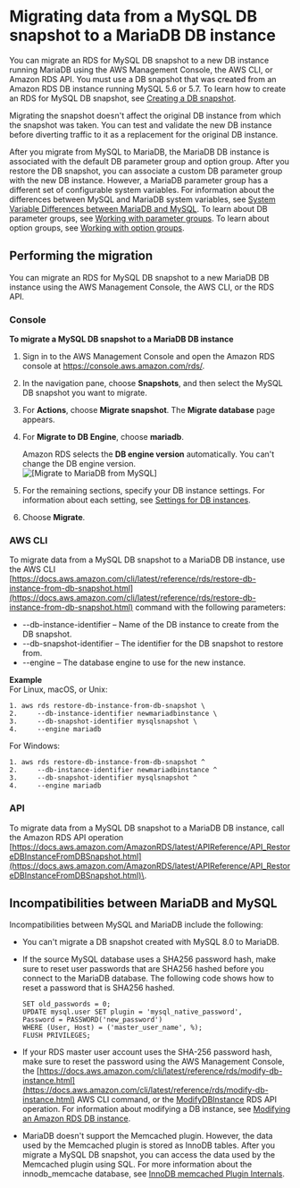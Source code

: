 # Migrating data from a MySQL DB snapshot to a MariaDB DB instance<a name="USER_Migrate_MariaDB"></a>

You can migrate an RDS for MySQL DB snapshot to a new DB instance running MariaDB using the AWS Management Console, the AWS CLI, or Amazon RDS API\. You must use a DB snapshot that was created from an Amazon RDS DB instance running MySQL 5\.6 or 5\.7\. To learn how to create an RDS for MySQL DB snapshot, see [Creating a DB snapshot](USER_CreateSnapshot.md)\.

Migrating the snapshot doesn't affect the original DB instance from which the snapshot was taken\. You can test and validate the new DB instance before diverting traffic to it as a replacement for the original DB instance\.

After you migrate from MySQL to MariaDB, the MariaDB DB instance is associated with the default DB parameter group and option group\. After you restore the DB snapshot, you can associate a custom DB parameter group with the new DB instance\. However, a MariaDB parameter group has a different set of configurable system variables\. For information about the differences between MySQL and MariaDB system variables, see [ System Variable Differences between MariaDB and MySQL](https://mariadb.com/kb/en/system-variable-differences-between-mariadb-and-mysql/)\. To learn about DB parameter groups, see [Working with parameter groups](USER_WorkingWithParamGroups.md)\. To learn about option groups, see [Working with option groups](USER_WorkingWithOptionGroups.md)\. 

## Performing the migration<a name="USER_Migrate_MariaDB.Migrating"></a>

You can migrate an RDS for MySQL DB snapshot to a new MariaDB DB instance using the AWS Management Console, the AWS CLI, or the RDS API\.

### Console<a name="USER_Migrate_MariaDB.CON"></a>

**To migrate a MySQL DB snapshot to a MariaDB DB instance**

1. Sign in to the AWS Management Console and open the Amazon RDS console at [https://console\.aws\.amazon\.com/rds/](https://console.aws.amazon.com/rds/)\.

1. In the navigation pane, choose **Snapshots**, and then select the MySQL DB snapshot you want to migrate\. 

1. For **Actions**, choose **Migrate snapshot**\. The **Migrate database** page appears\.

1. For **Migrate to DB Engine**, choose **mariadb**\.

   Amazon RDS selects the **DB engine version** automatically\. You can't change the DB engine version\.  
![\[Migrate to MariaDB from MySQL\]](http://docs.aws.amazon.com/AmazonRDS/latest/UserGuide/images/MigrateMariaDB.png)

1. For the remaining sections, specify your DB instance settings\. For information about each setting, see [Settings for DB instances](USER_CreateDBInstance.md#USER_CreateDBInstance.Settings)\. 

1. Choose **Migrate**\.

### AWS CLI<a name="USER_Migrate_MariaDB.CLI"></a>

To migrate data from a MySQL DB snapshot to a MariaDB DB instance, use the AWS CLI [https://docs.aws.amazon.com/cli/latest/reference/rds/restore-db-instance-from-db-snapshot.html](https://docs.aws.amazon.com/cli/latest/reference/rds/restore-db-instance-from-db-snapshot.html) command with the following parameters:
+ \-\-db\-instance\-identifier – Name of the DB instance to create from the DB snapshot\.
+ \-\-db\-snapshot\-identifier – The identifier for the DB snapshot to restore from\.
+ \-\-engine – The database engine to use for the new instance\.

**Example**  
For Linux, macOS, or Unix:  

```
1. aws rds restore-db-instance-from-db-snapshot \
2.     --db-instance-identifier newmariadbinstance \
3.     --db-snapshot-identifier mysqlsnapshot \
4.     --engine mariadb
```
For Windows:  

```
1. aws rds restore-db-instance-from-db-snapshot ^
2.     --db-instance-identifier newmariadbinstance ^
3.     --db-snapshot-identifier mysqlsnapshot ^
4.     --engine mariadb
```

### API<a name="USER_Migrate_MariaDB.API"></a>

To migrate data from a MySQL DB snapshot to a MariaDB DB instance, call the Amazon RDS API operation [https://docs.aws.amazon.com/AmazonRDS/latest/APIReference/API_RestoreDBInstanceFromDBSnapshot.html](https://docs.aws.amazon.com/AmazonRDS/latest/APIReference/API_RestoreDBInstanceFromDBSnapshot.html)\.

## Incompatibilities between MariaDB and MySQL<a name="USER_Migrate_MariaDB.Incompatibilities"></a>

Incompatibilities between MySQL and MariaDB include the following:
+ You can't migrate a DB snapshot created with MySQL 8\.0 to MariaDB\.
+ If the source MySQL database uses a SHA256 password hash, make sure to reset user passwords that are SHA256 hashed before you connect to the MariaDB database\. The following code shows how to reset a password that is SHA256 hashed\.

  ```
  SET old_passwords = 0;
  UPDATE mysql.user SET plugin = 'mysql_native_password',
  Password = PASSWORD('new_password')
  WHERE (User, Host) = ('master_user_name', %);
  FLUSH PRIVILEGES;
  ```
+ If your RDS master user account uses the SHA\-256 password hash, make sure to reset the password using the AWS Management Console, the [https://docs.aws.amazon.com/cli/latest/reference/rds/modify-db-instance.html](https://docs.aws.amazon.com/cli/latest/reference/rds/modify-db-instance.html) AWS CLI command, or the [ModifyDBInstance](https://docs.aws.amazon.com/AmazonRDS/latest/APIReference/API_ModifyDBInstance.html) RDS API operation\. For information about modifying a DB instance, see [Modifying an Amazon RDS DB instance](Overview.DBInstance.Modifying.md)\. 
+ MariaDB doesn't support the Memcached plugin\. However, the data used by the Memcached plugin is stored as InnoDB tables\. After you migrate a MySQL DB snapshot, you can access the data used by the Memcached plugin using SQL\. For more information about the innodb\_memcache database, see [InnoDB memcached Plugin Internals](https://dev.mysql.com/doc/refman/8.0/en/innodb-memcached-internals.html)\.